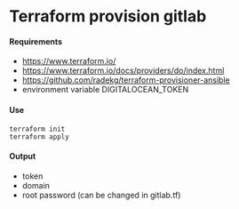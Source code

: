 # Terraform provision gitlab

#### Requirements

- https://www.terraform.io/
- https://www.terraform.io/docs/providers/do/index.html
- https://github.com/radekg/terraform-provisioner-ansible
- environment variable DIGITALOCEAN_TOKEN

#### Use

    terraform init
    terraform apply

#### Output

- token
- domain
- root password (can be changed in gitlab.tf)
